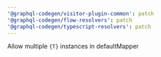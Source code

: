 ```yaml
---
'@graphql-codegen/visitor-plugin-common': patch
'@graphql-codegen/flow-resolvers': patch
'@graphql-codegen/typescript-resolvers': patch
---
```


Allow multiple `{T}` instances in defaultMapper
